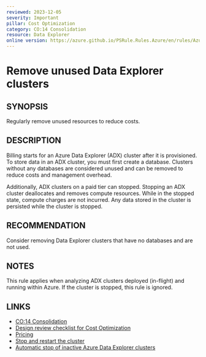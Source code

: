 ```yaml
---
reviewed: 2023-12-05
severity: Important
pillar: Cost Optimization
category: CO:14 Consolidation
resource: Data Explorer
online version: https://azure.github.io/PSRule.Rules.Azure/en/rules/Azure.ADX.Usage/
---
```


# Remove unused Data Explorer clusters

## SYNOPSIS

Regularly remove unused resources to reduce costs.

## DESCRIPTION

Billing starts for an Azure Data Explorer (ADX) cluster after it is provisioned.
To store data in an ADX cluster, you must first create a database.
Clusters without any databases are considered unused and can be removed to reduce costs and management overhead.

Additionally, ADX clusters on a paid tier can stopped.
Stopping an ADX cluster deallocates and removes compute resources.
While in the stopped state, compute charges are not incurred.
Any data stored in the cluster is persisted while the cluster is stopped.

## RECOMMENDATION

Consider removing Data Explorer clusters that have no databases and are not used.

## NOTES

This rule applies when analyzing ADX clusters deployed (in-flight) and running within Azure.
If the cluster is stopped, this rule is ignored.

## LINKS

- [CO:14 Consolidation](https://learn.microsoft.com/azure/well-architected/cost-optimization/consolidation)
- [Design review checklist for Cost Optimization](https://learn.microsoft.com/azure/well-architected/cost-optimization/checklist)
- [Pricing](https://azure.microsoft.com/pricing/details/data-explorer/)
- [Stop and restart the cluster](https://learn.microsoft.com/azure/data-explorer/create-cluster-and-database#stop-and-restart-the-cluster)
- [Automatic stop of inactive Azure Data Explorer clusters](https://learn.microsoft.com/azure/data-explorer/auto-stop-clusters)
